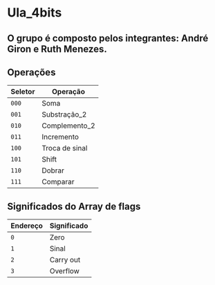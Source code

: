 # Ula_4bits
## O grupo é composto pelos integrantes: André Giron e Ruth Menezes.

## Operações
|Seletor| Operação|
|---|---|
| `000` | Soma |
| `001` | Substração_2 |
| `010` | Complemento_2|
| `011` | Incremento|
| `100` | Troca de sinal|
| `101` | Shift |
| `110` | Dobrar |
| `111` | Comparar |

## Significados do Array de flags
|Endereço| Significado|
|---|---|
| `0` | Zero |
| `1` | Sinal |
| `2` | Carry out |
| `3` | Overflow |
